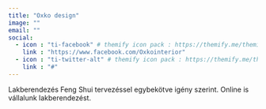 ```yaml
---
title: "Oxko design"
image: ""
email: ""
social:
  - icon : "ti-facebook" # themify icon pack : https://themify.me/themify-icons
    link : "https://www.facebook.com/Oxkointerior"
  - icon : "ti-twitter-alt" # themify icon pack : https://themify.me/themify-icons
    link : "#"
---
```


Lakberendezés Feng Shui tervezéssel egybekötve igény szerint. Online is vállalunk lakberendezést. 